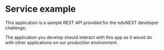 # Service example

This application is a sample REST API provided for the eduNEXT developer challenge.

The application you develop should interact with this app as it would do with other applications on our production environment.
